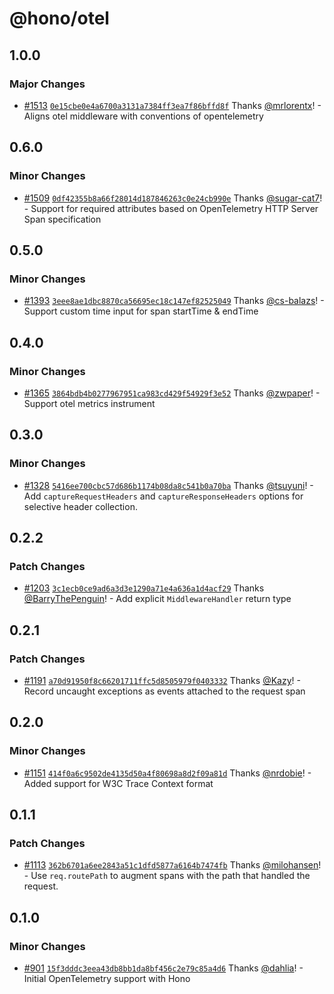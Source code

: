 # @hono/otel

## 1.0.0

### Major Changes

- [#1513](https://github.com/honojs/middleware/pull/1513) [`0e15cbe0e4a6700a3131a7384ff3ea7f86bffd8f`](https://github.com/honojs/middleware/commit/0e15cbe0e4a6700a3131a7384ff3ea7f86bffd8f) Thanks [@mrlorentx](https://github.com/mrlorentx)! - Aligns otel middleware with conventions of opentelemetry

## 0.6.0

### Minor Changes

- [#1509](https://github.com/honojs/middleware/pull/1509) [`0df42355b8a66f28014d187846263c0e24cb990e`](https://github.com/honojs/middleware/commit/0df42355b8a66f28014d187846263c0e24cb990e) Thanks [@sugar-cat7](https://github.com/sugar-cat7)! - Support for required attributes based on OpenTelemetry HTTP Server Span specification

## 0.5.0

### Minor Changes

- [#1393](https://github.com/honojs/middleware/pull/1393) [`3eee8ae1dbc8870ca56695ec18c147ef82525049`](https://github.com/honojs/middleware/commit/3eee8ae1dbc8870ca56695ec18c147ef82525049) Thanks [@cs-balazs](https://github.com/cs-balazs)! - Support custom time input for span startTime & endTime

## 0.4.0

### Minor Changes

- [#1365](https://github.com/honojs/middleware/pull/1365) [`3864bdb4b0277967951ca983cd429f54929f3e52`](https://github.com/honojs/middleware/commit/3864bdb4b0277967951ca983cd429f54929f3e52) Thanks [@zwpaper](https://github.com/zwpaper)! - Support otel metrics instrument

## 0.3.0

### Minor Changes

- [#1328](https://github.com/honojs/middleware/pull/1328) [`5416ee700cbc57d686b1174b08da8c541b0a70ba`](https://github.com/honojs/middleware/commit/5416ee700cbc57d686b1174b08da8c541b0a70ba) Thanks [@tsuyuni](https://github.com/tsuyuni)! - Add `captureRequestHeaders` and `captureResponseHeaders` options for selective header collection.

## 0.2.2

### Patch Changes

- [#1203](https://github.com/honojs/middleware/pull/1203) [`3c1ecb0ce9ad6a3d3e1290a71e4a636a1d4acf29`](https://github.com/honojs/middleware/commit/3c1ecb0ce9ad6a3d3e1290a71e4a636a1d4acf29) Thanks [@BarryThePenguin](https://github.com/BarryThePenguin)! - Add explicit `MiddlewareHandler` return type

## 0.2.1

### Patch Changes

- [#1191](https://github.com/honojs/middleware/pull/1191) [`a70d91950f8c66201711ffc5d8505979f0403332`](https://github.com/honojs/middleware/commit/a70d91950f8c66201711ffc5d8505979f0403332) Thanks [@Kazy](https://github.com/Kazy)! - Record uncaught exceptions as events attached to the request span

## 0.2.0

### Minor Changes

- [#1151](https://github.com/honojs/middleware/pull/1151) [`414f0a6c9502de4135d50a4f80698a8d2f09a81d`](https://github.com/honojs/middleware/commit/414f0a6c9502de4135d50a4f80698a8d2f09a81d) Thanks [@nrdobie](https://github.com/nrdobie)! - Added support for W3C Trace Context format

## 0.1.1

### Patch Changes

- [#1113](https://github.com/honojs/middleware/pull/1113) [`362b6701a6ee2843a51c1dfd5877a6164b7474fb`](https://github.com/honojs/middleware/commit/362b6701a6ee2843a51c1dfd5877a6164b7474fb) Thanks [@milohansen](https://github.com/milohansen)! - Use `req.routePath` to augment spans with the path that handled the request.

## 0.1.0

### Minor Changes

- [#901](https://github.com/honojs/middleware/pull/901) [`15f3dddc3eea43db8bb1da8bf456c2e79c85a4d6`](https://github.com/honojs/middleware/commit/15f3dddc3eea43db8bb1da8bf456c2e79c85a4d6) Thanks [@dahlia](https://github.com/dahlia)! - Initial OpenTelemetry support with Hono
